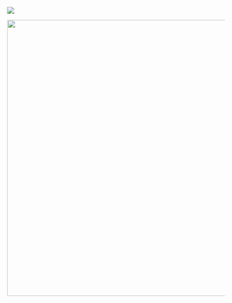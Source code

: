 ![](https://github.com/RishikeshDhayarkar/cs224n/blob/master/a5/git_pics/h_1_2_768x768.png)

<p align="center">
  <img height="640" width="640" src="https://github.com/RishikeshDhayarkar/cs224n/blob/master/a5/git_pics/h_1_2_768x768.png">
</p>
